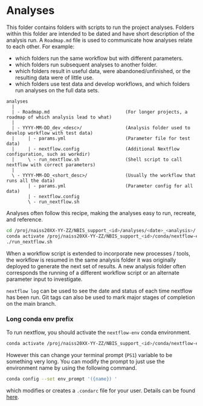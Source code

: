 # Analyses

This folder contains folders with scripts to run the project analyses. Folders within this folder
are intended to be dated and have short description of the analysis run.
A `Roadmap.md` file is used to communicate how analyses relate to each other. 
For example:
- which folders run the same workflow but with different parameters.
- which folders run subsequent analyses to another folder.
- which folders result in useful data, were abandoned/unfinished, or the resulting 
data were of little use. 
- which folders use test data and develop workflows, and which folders run analyses on the full data sets.


```
analyses
  |
  | - Roadmap.md                            (For longer projects, a roadmap of which analysis lead to what)
  |
  | - YYYY-MM-DD_dev_<desc>/                (Analysis folder used to develop workflow with test data)
  |     | - params.yml                      (Parameter file for test data)
  |     | - nextflow.config                 (Additional Nextflow configuration, such as workdir)
  |     \ - run_nextflow.sh                 (Shell script to call nextflow with correct parameters)
  |
  \ - YYYY-MM-DD_<short_desc>/              (Usually the workflow that runs all the data)
        | - params.yml                      (Parameter config for all data)
        | - nextflow.config
        \ - run_nextflow.sh
```

Analyses often follow this recipe, making the analyses easy to run, recreate, and reference.

```bash
cd /proj/naiss20XX-YY-ZZ/NBIS_support_<id>/analyses/<date>_<analysis>/
conda activate /proj/naiss20XX-YY-ZZ/NBIS_support_<id>/conda/nextflow-env
./run_nextflow.sh
```

When a workflow script is extended to incorporate new processes / tools,
the workflow is resumed in the same analysis folder it was originally deployed to generate the next set of results.
A new analysis folder often corresponds the running of a different workflow script or an alternate parameter input to investigate.

`nextflow log` can be used to see the date and status of each time nextflow has been
run. Git tags can also be used to mark major stages of completion on the main branch.

### Long conda env prefix

To run nextflow, you should activate the `nextflow-env` conda environment.
```bash
conda activate /proj/naiss20XX-YY-ZZ/NBIS_support_<id>/conda/nextflow-env
```
However this can change your terminal prompt (`PS1`) variable to be something very long.
You can modify the prompt to just use the environment name by using the following command.
```bash
conda config --set env_prompt '({name}) '
```
which modifies or creates a `.condarc` file for your user.
Details can be found [here](https://docs.conda.io/projects/conda/en/latest/user-guide/tasks/manage-environments.html#specifying-a-location-for-an-environment).
